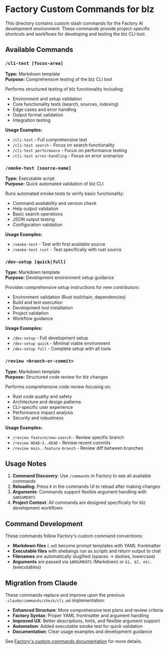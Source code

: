 # Factory Custom Commands for blz

This directory contains custom slash commands for the Factory AI development environment. These commands provide project-specific shortcuts and workflows for developing and testing the blz CLI tool.

## Available Commands

### `/cli-test [focus-area]`
**Type:** Markdown template  
**Purpose:** Comprehensive testing of the blz CLI tool

Performs structured testing of blz functionality including:
- Environment and setup validation
- Core functionality tests (search, sources, indexing)
- Edge cases and error handling
- Output format validation
- Integration testing

**Usage Examples:**
- `/cli-test` - Full comprehensive test
- `/cli-test search` - Focus on search functionality
- `/cli-test performance` - Focus on performance testing
- `/cli-test error-handling` - Focus on error scenarios

### `/smoke-test [source-name]`
**Type:** Executable script  
**Purpose:** Quick automated validation of blz CLI

Runs automated smoke tests to verify basic functionality:
- Command availability and version check
- Help output validation
- Basic search operations
- JSON output testing
- Configuration validation

**Usage Examples:**
- `/smoke-test` - Test with first available source
- `/smoke-test rust` - Test specifically with rust source

### `/dev-setup [quick|full]`
**Type:** Markdown template  
**Purpose:** Development environment setup guidance

Provides comprehensive setup instructions for new contributors:
- Environment validation (Rust toolchain, dependencies)
- Build and test execution
- Development tool installation
- Project validation
- Workflow guidance

**Usage Examples:**
- `/dev-setup` - Full development setup
- `/dev-setup quick` - Minimal viable environment
- `/dev-setup full` - Complete setup with all tools

### `/review <branch-or-commit>`
**Type:** Markdown template  
**Purpose:** Structured code review for blz changes

Performs comprehensive code review focusing on:
- Rust code quality and safety
- Architecture and design patterns
- CLI-specific user experience
- Performance impact analysis
- Security and robustness

**Usage Examples:**
- `/review feature/new-search` - Review specific branch
- `/review HEAD~3..HEAD` - Review recent commits
- `/review main..feature-branch` - Review diff between branches

## Usage Notes

1. **Command Discovery**: Use `/commands` in Factory to see all available commands
2. **Reloading**: Press `R` in the commands UI to reload after making changes
3. **Arguments**: Commands support flexible argument handling with `$ARGUMENTS`
4. **Project Context**: All commands are designed specifically for blz development workflows

## Command Development

These commands follow Factory's custom command conventions:

- **Markdown files** (`.md`) become prompt templates with YAML frontmatter
- **Executable files** with shebangs run as scripts and return output to chat
- **Filenames** are automatically slugified (spaces → dashes, lowercase)
- **Arguments** are passed via `$ARGUMENTS` (Markdown) or `$1, $2, etc.` (executables)

## Migration from Claude

These commands replace and improve upon the previous `.claude/commands/check/cli.md` implementation:

- **Enhanced Structure**: More comprehensive test plans and review criteria
- **Factory Syntax**: Proper YAML frontmatter and argument handling
- **Improved UX**: Better descriptions, hints, and flexible argument support
- **Automation**: Added executable smoke test for quick validation
- **Documentation**: Clear usage examples and development guidance

See [Factory's custom commands documentation](https://docs.factory.ai/cli/configuration/custom-commands) for more details.